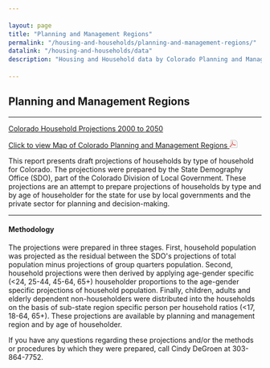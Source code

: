 ```yaml
---

layout: page
title: "Planning and Management Regions"
permalink: "/housing-and-households/planning-and-management-regions/"
datalink: "/housing-and-households/data"
description: "Housing and Household data by Colorado Planning and Management Regions."

---
```



## Planning and Management Regions

- - -

[Colorado Household Projections 2000 to 2050](/housing-and-households/data/household-projections#household-projections)

[Click to view Map of Colorado Planning and Management Regions ![pdf](/images/page_white_acrobat.png 'download pdf file')](https://storage.googleapis.com/maps-static/PlanningManagement8x11.pdf)

This report presents draft projections of households by type of household for Colorado. The projections were prepared by the State Demography Office (SDO), part of the Colorado Division of Local Government. These projections are an attempt to prepare projections of households by type and by age of householder for the state for use by local governments and the private sector for planning and decision-making.

- - -

#### Methodology

The projections were prepared in three stages. First, household population was projected as the residual between the SDO\'s projections of total population minus projections of group quarters population. Second, household projections were then derived by applying age-gender specific (&lt;24, 25-44,  45-64, 65+) householder proportions to the age-gender specific projections of household population. Finally, children, adults and elderly dependent non-householders were distributed into the households on the basis of sub-state region specific person per household ratios (&lt;17, 18-64, 65+). These projections are available by planning and management region and by age of householder.

If you have any questions regarding these projections and/or the methods or procedures by which they were prepared, call Cindy DeGroen at 303-864-7752.
